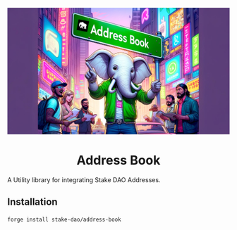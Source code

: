 ![banner](img/banner.jpg)

# <h1 align="center">Address Book</h1>

A Utility library for integrating Stake DAO Addresses.

## Installation

`forge install stake-dao/address-book`